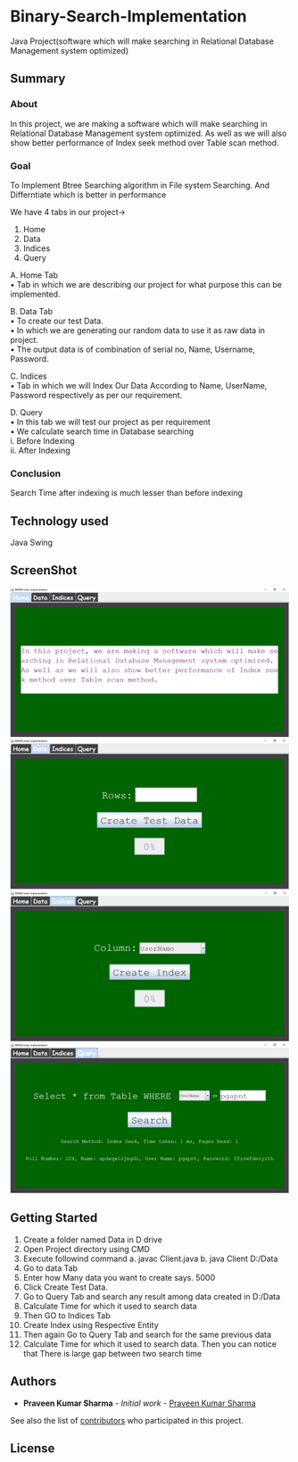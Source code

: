 # Binary-Search-Implementation
Java Project(software which will make searching in Relational Database Management system optimized)

## Summary
### About
  In this project, we are making a software which will make searching in Relational Database Management system optimized. As well as we will also show better performance of Index seek method over Table scan method.
### Goal 
  To Implement Btree Searching algorithm in File system Searching.
  And Differntiate which is better in performance


We have 4 tabs in our project->
1.	Home
2.	Data
3.	Indices
4.	Query


A.	Home Tab
<br>
  •	Tab in which we are describing our project for what purpose this can be implemented.

B.	Data Tab
<br>
  •	To create our test Data.<br>
  •	In which we are generating our random data to use it as raw data in project.<br>
  •	The output data is of combination of serial no, Name, Username, Password.

C.	Indices<br>
  •	Tab in which we will Index Our Data According to Name, UserName, Password respectively as per our requirement.

D.	Query<br>
  •	In this tab we will test our project as per requirement<br>
  •	We calculate search time in Database searching <br>
  i.	Before Indexing<br>
  ii.	After Indexing
  
### Conclusion
  Search Time after indexing is much lesser than before indexing
  
## Technology used
Java Swing

## ScreenShot

<img src="Screenshot/screenshot1.jpg" width="500" />
<img src="Screenshot/screenshot2.jpg" width="500" />
<img src="Screenshot/screenshot3.jpg" width="500" />
<img src="Screenshot/screenshot4.jpg" width="500" />

## Getting Started

1.	Create a folder named Data in D drive
2.	Open Project directory using CMD
3.	Execute followind command
a.	javac Client.java
b.	java Client D:/Data
4.	Go to data Tab
5.	Enter how Many data you want to create says. 5000
6.	Click Create Test Data.
7.	 Go to Query Tab and search any result among data created in D:/Data
8.	Calculate Time for which it used to search data
9.	Then GO to Indices Tab
10.	Create Index using Respective Entity
11.	Then again Go to Query Tab and search for the same previous  data
12.	Calculate Time for which it used to search data.
Then you can notice that There is large gap between two search time

## Authors

* **Praveen Kumar Sharma** - *Initial work* - [Praveen Kumar Sharma](https://github.com/Praveen101997)

See also the list of [contributors](https://github.com/Praveen101997/Binary-Search-Implementation/contributors) who participated in this project.

## License
